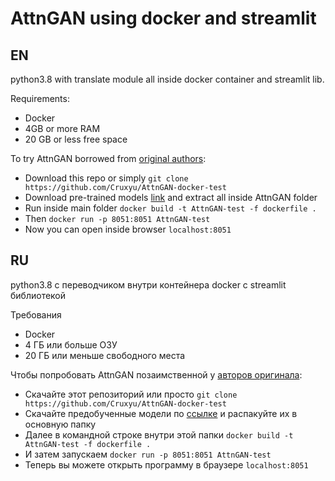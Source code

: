 # AttnGAN using docker and streamlit

## EN

python3.8 with translate module all inside docker container and streamlit lib.

Requirements:

- Docker
- 4GB or more RAM
- 20 GB or less free space 

To try AttnGAN borrowed from [original authors](https://github.com/taoxugit/AttnGAN):

- Download this repo or simply `git clone https://github.com/Cruxyu/AttnGAN-docker-test`
- Download pre-trained models [link](https://disk.yandex.ru/d/QEZO4mNo2pvTEw?w=1) and extract all inside AttnGAN folder
- Run inside main folder `docker build -t AttnGAN-test -f dockerfile .`
- Then `docker run -p 8051:8051 AttnGAN-test`
- Now you can open inside browser `localhost:8051`

## RU

python3.8 с переводчиком внутри контейнера docker с streamlit библиотекой

Требования

- Docker
- 4 ГБ или больше ОЗУ
- 20 ГБ или меньше свободного места

Чтобы попробовать AttnGAN позаимственной у [авторов оригинала](https://github.com/taoxugit/AttnGAN):

- Скачайте этот репозиторий или просто `git clone https://github.com/Cruxyu/AttnGAN-docker-test`
- Скачайте предобученные модели по [ссылке](https://disk.yandex.ru/d/QEZO4mNo2pvTEw?w=1) и распакуйте их в основную папку
- Далее в командной строке внутри этой папки `docker build -t AttnGAN-test -f dockerfile .` 
- И затем запускаем  `docker run -p 8051:8051 AttnGAN-test`
- Теперь вы можете открыть программу в браузере `localhost:8051`
